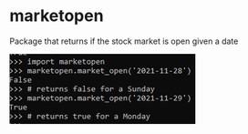 # marketopen
Package that returns if the stock market is open given a date

![image of usage](https://github.com/mmcelhan/marketopen/blob/main/image/market_open_usage.png)
